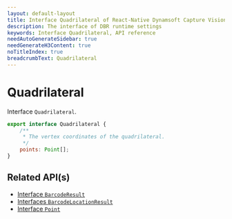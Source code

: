 ```yaml
---
layout: default-layout
title: Interface Quadrilateral of React-Native Dynamsoft Capture Vision
description: The interface of DBR runtime settings
keywords: Interface Quadrilateral, API reference
needAutoGenerateSidebar: true
needGenerateH3Content: true
noTitleIndex: true
breadcrumbText: Quadrilateral
---
```


# Quadrilateral

Interface `Quadrilateral`.

```js
export interface Quadrilateral {
    /**
     * The vertex coordinates of the quadrilateral.
     */
    points: Point[];
}
```

## Related API(s)

- [Interface `BarcodeResult`](interface-barcode-result.md)
- [Interfaces `BarcodeLocationResult`](interface-barcode-location-result.md)
- [Interface `Point`](interface-point.md)
